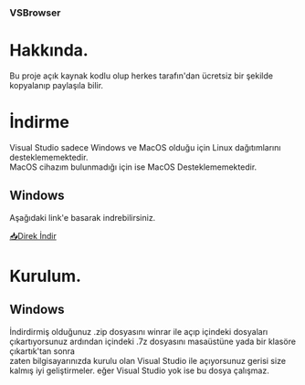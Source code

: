 ### VSBrowser

# Hakkında.

Bu proje açık kaynak kodlu olup herkes tarafın'dan ücretsiz bir şekilde kopyalanıp paylaşıla bilir.

# İndirme

Visual Studio sadece Windows ve MacOS olduğu için Linux dağıtımlarını desteklememektedir.<br> MacOS cihazım bulunmadığı için ise MacOS Desteklememektedir.

## Windows

Aşağıdaki link'e basarak indrebilirsiniz.

[📥Direk İndir](https://github.com/ofturkey0/vsbrowser/archive/refs/heads/main.zip)

# Kurulum.

## Windows

İndirdirmiş olduğunuz .zip dosyasını winrar ile açıp içindeki dosyaları çıkartıyorsunuz ardından içindeki .7z dosyasını masaüstüne yada bir klasöre çıkartık'tan sonra 
<br>
zaten bilgisayarınızda kurulu olan Visual Studio ile açıyorsunuz gerisi size kalmış iyi geliştirmeler. eğer Visual Studio yok ise bu dosya çalışmaz.
